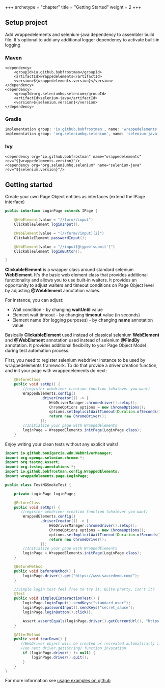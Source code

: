 +++
archetype = "chapter"
title = "Getting Started"
weight = 2
+++
## Setup project
Add wrappedelements and selenium-java dependency to assembler build file.
It's optional to add any additional logger dependency to activate built-in logging.
### Maven
```maven
<dependency>
    <groupId>io.github.bobfrostman</groupId>
    <artifactId>wrappedelements</artifactId>
    <version>${wrappedelements.version}</version>
</dependency>
<dependency>
    <groupId>org.seleniumhq.selenium</groupId>
    <artifactId>selenium-java</artifactId>
    <version>${selenium.version}</version>
</dependency>
```
### Gradle
```gradle
implementation group: 'io.github.bobfrostman', name: 'wrappedelements', version: '${wrappedelements.version}'
implementation group: 'org.seleniumhq.selenium', name: 'selenium-java', version: '${selenium.version}'
```
### Ivy
```
<dependency org="io.github.bobfrostman" name="wrappedelements" rev="${wrappedelements.version}"/>
<dependency org="org.seleniumhq.selenium" name="selenium-java" rev="${selenium.version}"/>
```
## Getting started
Create your own Page Object entities as interfaces (extend the IPage interface)
```java
public interface LoginPage extends IPage {

    @WebElement(value = "//form//input")
    ClickableElement loginInput();

    @WebElement(value = "(//form//input)[2]")
    ClickableElement passwordInput();

    @WebElement(value = "//input[@type='submit']")
    ClickableElement loginButton();

} 
```
**ClickableElement** is a wrapper class around standard selenium **WebElement**. It's the basic web element class that provides additional functionality and allows you to use built-in waiters.
It provides an opportunity to adjust waiters and timeout conditions on Page Object level by adjusting **@WebElement** annotation values.

For instance, you can adjust:
- Wait condition - by changing **waitUntil** value
- Element wait timeout - by changing **timeout** value (in seconds)
- Element name (for logging purposes) - by changing **name** annotation value

Basically **ClickableElement** used instead of classical selenium **WebElement** and **@WebElement** annotation used instead of selenium **@FindBy** annotation.
It provides additional flexibility to your Page Object Model during test automation process. 

First, you need to register selenium webdriver instance to be used by wrappedelements framework.
To do that provide a driver creation function, and init your page with wrappedelements do next:
```java
    @BeforeClass
    public void setUp() {
        //register webdriver creation function (whatever you want)
        WrappedElements.config()
                .driverCreator(() -> {
                    WebDriverManager.chromedriver().setup();
                    ChromeOptions options = new ChromeOptions();
                    options.setImplicitWaitTimeout(Duration.ofSeconds(10));
                    return new ChromeDriver();
                });
        //Initialize your page with WrappedElements
        loginPage = WrappedElements.initPage(LoginPage.class);
    }
```

Enjoy writing your clean tests without any explicit waits!
```java
import io.github.bonigarcia.wdm.WebDriverManager;
import org.openqa.selenium.chrome.*;
import org.testng.Assert;
import org.testng.annotations.*;
import io.github.bobfrostman.config.WrappedElements;
import wrappedelements.page.LoginPage;

public class TestNGSmokeTest {

    private LoginPage loginPage;

    @BeforeClass
    public void setUp() {
       //register webdriver creation function (whatever you want)
        WrappedElements.config()
                .driverCreator(() -> {
                    WebDriverManager.chromedriver().setup();
                    ChromeOptions options = new ChromeOptions();
                    options.setImplicitWaitTimeout(Duration.ofSeconds(10));
                    return new ChromeDriver();
                });
        //Initialize your page with WrappedElements
        loginPage = WrappedElements.initPage(LoginPage.class);
    }

    @BeforeMethod
    public void beforeMethod() {
        loginPage.driver().get("https://www.saucedemo.com/");
    }

    //Simple login test feel free to try it. Quite pretty, isn't it?
    @Test
    public void simpleUIInteractionTest() {
        loginPage.loginInput().sendKeys("standard_user");
        loginPage.passwordInput().sendKeys("secret_sauce");
        loginPage.loginButton().click();

        Assert.assertEquals(loginPage.driver().getCurrentUrl(), "https://www.saucedemo.com/inventory.html");
    }

    @AfterMethod
    public void tearDown() {
       //WebDriver object will be created or recreated automatically if it's closed using driverCreatorFunction
       //on next driver.get(String) function invocation
        if (loginPage.driver() != null) {
            loginPage.driver().quit();
        }
    }
}
```

For more information see [usage examples on github](https://github.com/BobFrostMan/wrappedelements-examples) 